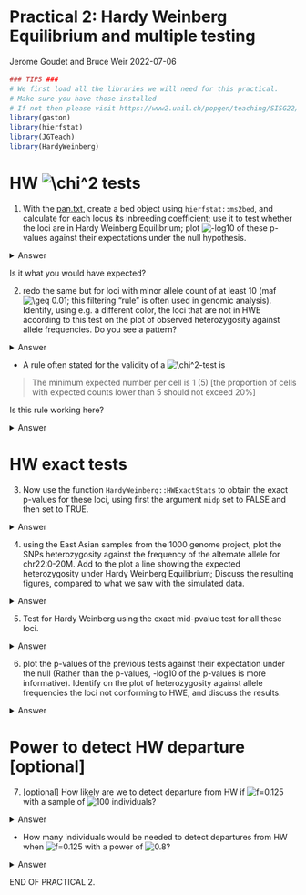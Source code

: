 Practical 2: Hardy Weinberg Equilibrium and multiple testing
================
Jerome Goudet and Bruce Weir
2022-07-06































``` r
### TIPS ###
# We first load all the libraries we will need for this practical. 
# Make sure you have those installed 
# If not then please visit https://www2.unil.ch/popgen/teaching/SISG22/
library(gaston)
library(hierfstat)
library(JGTeach)
library(HardyWeinberg)
```

# HW ![\\chi^2](https://latex.codecogs.com/png.image?%5Cdpi%7B110%7D&space;%5Cbg_white&space;%5Cchi%5E2 "\chi^2") tests

1.  With the
    [pan.txt](https://www2.unil.ch/popgen/teaching/SISGData/pan.txt),
    create a bed object using `hierfstat::ms2bed`, and calculate for
    each locus its inbreeding coefficient; use it to test whether the
    loci are in Hardy Weinberg Equilibrium; plot
    ![-log10](https://latex.codecogs.com/png.image?%5Cdpi%7B110%7D&space;%5Cbg_white&space;-log10 "-log10")
    of these p-values against their expectations under the null
    hypothesis.

<details>
<summary>
Answer
</summary>

``` r
# F=1-Ho/He
pan <- ms2bed("pan.txt")
inb.coeff <- 1 - pan@snps$hz/(2*pan@p*(1-pan@p)) # He = 2p(1-p)
# nb inds
ni <- dim(pan)[1] # or nrow(pan)
x2 <- ni*inb.coeff^2 
p.val.x2 <- pchisq(x2,df=1,lower=FALSE) # check ?pchisq
nl <- dim(pan)[2] # or ncol(pan)
# theoretical dist p.val under null
theo.pval <- (1:nl) / nl
plot(-log10(theo.pval),-log10(sort(p.val.x2)),
     col="red",cex=0.5,xlab="Theo p val dist",
     ylab="emp p-val dist x2", pch=16)
abline(c(0,1))
```

![](pract2_files/figure-gfm/unnamed-chunk-2-1.png)<!-- -->

</details>

Is it what you would have expected?

2.  redo the same but for loci with minor allele count of at least 10
    (maf
    ![\\geq 0.01](https://latex.codecogs.com/png.image?%5Cdpi%7B110%7D&space;%5Cbg_white&space;%5Cgeq%200.01 "\geq 0.01");
    this filtering “rule” is often used in genomic analysis). Identify,
    using e.g. a different color, the loci that are not in HWE according
    to this test on the plot of observed heterozygosity against allele
    frequencies. Do you see a pattern?

<details>
<summary>
Answer
</summary>

``` r
x <- (0:1000) / 1000 # same as seq(0,1,by=0.001)
# indexing on maf >= 1%
maf01 <- which(pan@snps$maf >= 0.01) # indexing of snps with maf >= 0.01
nl <- length(maf01)
theo.pval <- 1:nl / nl
plot(-log10(theo.pval),-log10(sort(p.val.x2[maf01])), 
     col="red",cex=0.5,xlab="Theo p val dist",
     ylab="emp p-val dist x2", pch=16)
abline(c(0,1))
```

![](pract2_files/figure-gfm/unnamed-chunk-3-1.png)<!-- -->

``` r
# highlight outliers in het ~ p plot 
plot(pan[,maf01]@p, pan[,maf01]@snps$hz, col="black", pch=16, cex=0.6, ylab = 'Het', xlab='p')
lines(x,2*x*(1-x),col="orange") 
outliers <- which(-log10(p.val.x2[maf01])>4) 
# two step indexing (first maf01 and then those points that are p-val outliers)
points(pan[,maf01][,outliers]@p, pan[,maf01][,outliers]@snps$hz, col="red", pch=16, cex=0.6)
```

![](pract2_files/figure-gfm/unnamed-chunk-3-2.png)<!-- -->

</details>

-   A rule often stated for the validity of a
    ![\\chi^2](https://latex.codecogs.com/png.image?%5Cdpi%7B110%7D&space;%5Cbg_white&space;%5Cchi%5E2 "\chi^2")-test
    is

> The minimum expected number per cell is 1 (5) \[the proportion of
> cells with expected counts lower than 5 should not exceed 20%\]

Is this rule working here?

<details>
<summary>
Answer
</summary>

``` r
par(mfrow=c(1,2))

# what frequency leads to np^2==1 e.g. p=(1/n)^0.5
# nb inds
ni <- dim(pan)[1]
xi <- 1
mafn1 <- which(pan@snps$maf >= (xi/ni)^.5) 
nl <- length(mafn1)
theo.pval <- 1:nl/nl
plot(-log10(theo.pval),-log10(sort(p.val.x2[mafn1])),
     col="red",cex=0.5,xlab="Theo p val dist", pch = 16,
     ylab="emp p-val dist x2",main=expression(np^2>=1));abline(c(0,1))

#what frequency leads to np^2==5
xi <- 5
mafn5 <- which(pan@snps$maf >= (xi/ni)^.5)
nl <- length(mafn5)
theo.pval <- 1:nl/nl
plot(-log10(theo.pval),-log10(sort(p.val.x2[mafn5])),
     col="red",cex=0.5,xlab="Theo p val dist", pch=16,
     ylab="emp p-val dist x2",main=expression(np^2>=5));abline(c(0,1))
```

![](pract2_files/figure-gfm/unnamed-chunk-4-1.png)<!-- -->

``` r
par(mfrow=c(1,1))
```

</details>

# HW exact tests

3.  Now use the function `HardyWeinberg::HWExactStats` to obtain the
    exact p-values for these loci, using first the argument `midp` set
    to FALSE and then set to TRUE.

<details>
<summary>
Answer
</summary>

``` r
# what are we cbinding here? 
hw.ex <- HWExactStats(cbind(pan@snps$N0, pan@snps$N1, pan@snps$N2), midp=FALSE)
hw.mp <- HWExactStats(cbind(pan@snps$N0, pan@snps$N1, pan@snps$N2), midp=TRUE)
nl <- length(hw.mp)

par(mfrow=c(1,2))

plot(-log10(1:nl/nl), -log10(sort(hw.ex)), cex=0.6, pch=16, col='red',
     xlab='theoretical p-val dist', ylab='emp p-val dist exact') ; abline(c(0,1))
plot(-log10(1:nl/nl), -log10(sort(hw.mp)), cex=0.6, pch=16, col='red',
      xlab='theoretical p-val dist', ylab='emp p-val dist exact-mp') ; abline(c(0,1))
```

![](pract2_files/figure-gfm/unnamed-chunk-5-1.png)<!-- -->

``` r
par(mfrow=c(1,1))
### TIPS 
# ';' allows you to specify two commands in one line  
```

</details>

4.  using the East Asian samples from the 1000 genome project, plot the
    SNPs heterozygosity against the frequency of the alternate allele
    for chr22:0-20M. Add to the plot a line showing the expected
    heterozygosity under Hardy Weinberg Equilibrium; Discuss the
    resulting figures, compared to what we saw with the simulated data.

<details>
<summary>
Answer
</summary>

``` r
# read vcf (care for path!)
ch22 <- read.VCF("chr22_Mb0_20.recode.vcf.gz") 
```

    ## ped stats and snps stats have been set. 
    ## 'p' has been set. 
    ## 'mu' and 'sigma' have been set.

``` r
# description file
samp.desc.file <- "https://www2.unil.ch/popgen/teaching/SISG18/integrated_call_samples_v3.20130502.ALL.panel"
samp.desc <- read.table(samp.desc.file,header=TRUE)
# subset EAS
EAS <- which(samp.desc$super_pop=="EAS")
plot(ch22[EAS,]@p, ch22[EAS,]@snps$hz, col="black", pch=16, cex=0.6, xlab='p',ylab='het',
     main='Het~p for EAS')
lines(x, 2*x*(1-x), col="orange")
```

![](pract2_files/figure-gfm/unnamed-chunk-6-1.png)<!-- -->

</details>

5.  Test for Hardy Weinberg using the exact mid-pvalue test for all
    these loci.

<details>
<summary>
Answer
</summary>

``` r
hw.mp.EAS <- HWExactStats(cbind(ch22[EAS,]@snps$N0, ch22[EAS,]@snps$N1, ch22[EAS,]@snps$N2), midp=TRUE)
```

</details>

6.  plot the p-values of the previous tests against their expectation
    under the null (Rather than the p-values, -log10 of the p-values is
    more informative). Identify on the plot of heterozygosity against
    allele frequencies the loci not conforming to HWE, and discuss the
    results.

<details>
<summary>
Answer
</summary>

``` r
nl <- length(hw.mp.EAS) # length of of p-values
plot(-log10(1:nl/nl), -log10(sort(hw.mp.EAS)), cex=0.6, pch=16);abline(c(0,1))
```

![](pract2_files/figure-gfm/unnamed-chunk-8-1.png)<!-- -->

``` r
# index outliers 
outliers <- which(-log10(hw.mp.EAS) > 6)
plot(ch22[EAS,]@p, ch22[EAS,]@snps$hz, col="black", pch=16, cex=0.6, xlab='p', ylab='Het')
lines(x, 2*x*(1-x), col="orange")
points(ch22[EAS,outliers]@p, ch22[EAS,outliers]@snps$hz, col="red",pch=16,cex=0.6)
```

![](pract2_files/figure-gfm/unnamed-chunk-8-2.png)<!-- -->
</details>

# Power to detect HW departure \[optional\]

7.  \[optional\] How likely are we to detect departure from HW if
    ![f=0.125](https://latex.codecogs.com/png.image?%5Cdpi%7B110%7D&space;%5Cbg_white&space;f%3D0.125 "f=0.125")
    with a sample of
    ![100](https://latex.codecogs.com/png.image?%5Cdpi%7B110%7D&space;%5Cbg_white&space;100 "100")
    individuals?

<details>
<summary>
Answer
</summary>

``` r
ni <- 100
f <- 0.125
pchisq(qchisq(0.95,df=1), df=1, ncp=ni*f^2, lower=FALSE)
```

    ## [1] 0.239527

``` r
#density of chisq with ncp nf2

x <- seq(0.2,20,0.1)
plot(x, dchisq(x,df=1), type="h", col='#FF000080',lwd =2,
     xlab=expression(chi^2), ylab="probability density") # chisq prob dens
lines(x, dchisq(x,df=1,ncp=ni*f^2), type="h", col='#0000FF80', lwd=2) # with ncp
legend('topright', lty=rep(1,2), col=c('#FF000080','#0000FF80'), lwd=c(2,2),legend=c('no ncp','ncp = nf^2'))
abline(v=qchisq(0.95,df=1)) # 95th centile of chisq dist 
```

![](pract2_files/figure-gfm/unnamed-chunk-9-1.png)<!-- -->
</details>

-   How many individuals would be needed to detect departures from HW
    when
    ![f=0.125](https://latex.codecogs.com/png.image?%5Cdpi%7B110%7D&space;%5Cbg_white&space;f%3D0.125 "f=0.125")
    with a power of
    ![0.8](https://latex.codecogs.com/png.image?%5Cdpi%7B110%7D&space;%5Cbg_white&space;0.8 "0.8")?

<details>
<summary>
Answer
</summary>

``` r
ns <- 1:10*100 
round( pchisq(qchisq(0.95,df=1), df=1, ncp=ns*f^2, lower=FALSE), digits=3)
```

    ##  [1] 0.240 0.424 0.581 0.705 0.798 0.865 0.911 0.942 0.963 0.977

``` r
ni <- 500
f <- 0.125
pchisq( qchisq(0.95,df=1), df=1, ncp=ni*f^2, lower=FALSE)
```

    ## [1] 0.7981762

``` r
plot(x, dchisq(x,df=1), type="h", col="#FF000080", lwd=2,
     xlab=expression(chi^2), ylab="probability density")
#density of chisq with ncp nf2
lines(x, dchisq(x,df=1,ncp=ni*f^2), type="h", col="#0000FF80",lwd=2) 
legend('topright', lty=rep(1,2), col=c('#FF000080','#0000FF80'),lwd=c(2,2), legend=c('no ncp','ncp = nf^2'))
abline(v=qchisq(0.95,df=1)) # 95th centile of chisq dist 
```

![](pract2_files/figure-gfm/unnamed-chunk-10-1.png)<!-- -->
</details>

END OF PRACTICAL 2.
